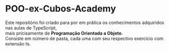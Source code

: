 # POO-ex-Cubos-Academy

Este repositório foi criado para por em prática os conhecimentos adquiridos nas aulas de TypeScript,  
mais pricisamente de **Programação Orientada a Objeto**.  
Consiste em número de pasta, cada uma com seu respectivo exercício com extensão ts.
